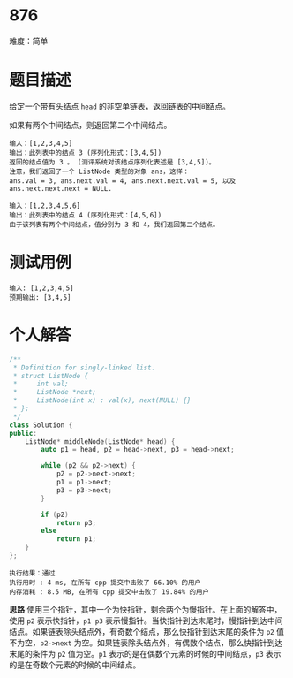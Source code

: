 876  
===

难度：简单

# 题目描述

给定一个带有头结点 `head` 的非空单链表，返回链表的中间结点。

如果有两个中间结点，则返回第二个中间结点。

```
输入：[1,2,3,4,5]
输出：此列表中的结点 3 (序列化形式：[3,4,5])
返回的结点值为 3 。 (测评系统对该结点序列化表述是 [3,4,5])。
注意，我们返回了一个 ListNode 类型的对象 ans，这样：
ans.val = 3, ans.next.val = 4, ans.next.next.val = 5, 以及 ans.next.next.next = NULL.
```

```
输入：[1,2,3,4,5,6]
输出：此列表中的结点 4 (序列化形式：[4,5,6])
由于该列表有两个中间结点，值分别为 3 和 4，我们返回第二个结点。
```

# 测试用例

```
输入: [1,2,3,4,5]
预期输出: [3,4,5]
```

# 个人解答

```c++
/**
 * Definition for singly-linked list.
 * struct ListNode {
 *     int val;
 *     ListNode *next;
 *     ListNode(int x) : val(x), next(NULL) {}
 * };
 */
class Solution {
public:
    ListNode* middleNode(ListNode* head) {
        auto p1 = head, p2 = head->next, p3 = head->next;

        while (p2 && p2->next) {
            p2 = p2->next->next;
            p1 = p1->next;
            p3 = p3->next;
        }

        if (p2)
            return p3;
        else
            return p1;
    }
};
```

```
执行结果：通过
执行用时 : 4 ms, 在所有 cpp 提交中击败了 66.10% 的用户
内存消耗 : 8.5 MB, 在所有 cpp 提交中击败了 19.84% 的用户
```

**思路** 
使用三个指针，其中一个为快指针，剩余两个为慢指针。在上面的解答中，使用 `p2` 表示快指针，`p1 p3` 表示慢指针。当快指针到达末尾时，慢指针到达中间结点。如果链表除头结点外，有奇数个结点，那么快指针到达末尾的条件为 `p2` 值不为空，`p2->next` 为空。如果链表除头结点外，有偶数个结点，那么快指针到达末尾的条件为 `p2` 值为空。`p1` 表示的是在偶数个元素的时候的中间结点，`p3` 表示的是在奇数个元素的时候的中间结点。